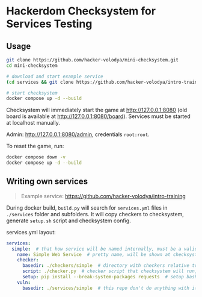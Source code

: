 # Hackerdom Checksystem for Services Testing

## Usage

```bash
git clone https://github.com/hacker-volodya/mini-checksystem.git
cd mini-checksystem

# download and start example service
(cd services && git clone https://github.com/hacker-volodya/intro-training.git && cd intro-training/services/simple && docker compose up -d)

# start checksystem
docker compose up -d --build
```

Checksystem will immediately start the game at http://127.0.0.1:8080 (old board is available at http://127.0.0.1:8080/board).
Services must be started at localhost manually.

Admin: http://127.0.0.1:8080/admin, credentials `root:root`.

To reset the game, run:
```bash
docker compose down -v
docker compose up -d --build
```

## Writing own services

> Example service: https://github.com/hacker-volodya/intro-training

During docker build, `build.py` will search for `services.yml` files in `./services` folder and subfolders. It will copy checkers to checksystem, generate `setup.sh` script and checksystem config.

services.yml layout:
```yaml
services:
  simple:  # that how service will be named internally, must be a valid directory name
    name: Simple Web Service  # pretty name, will be shown at checksystem board
    checker:
      basedir: ./checkers/simple  # directory with checkers relative to services.yml directory
      script: ./checker.py  # checker script that checksystem will run, double-check for chmod +x; this path is relative to checker.basedir
      setup: pip install --break-system-packages requests  # setup bash command, workdir is checker.basedir
    vuln:
      basedir: ./services/simple  # this repo don't do anything with it, should be a folder which will be copied to vulnbox, assumed to have docker-compose.yml file
```